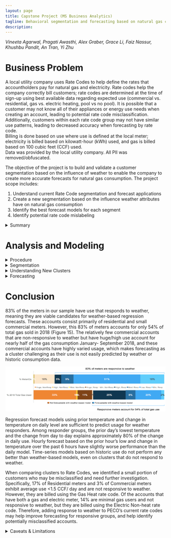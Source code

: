 ```yaml
---
layout: page
title: Capstone Project (MS Business Analytics) 
tagline: Behavioral segmentation and forecasting based on natural gas consumption
description:
---
```

*Vineeta Agarwal, Pragati Awasthi, Alex Graber, Grace Li, Faiz Nassur, Khushbu Pandit, An Tran, Yi Zhu*

# Business Problem
A local utility company uses Rate Codes to help define the rates that accountholders pay for natural gas and electricity. Rate codes help the company correctly bill customers; rate codes are determined at the time of sign-up using best available data regarding expected use (commercial vs. residential, gas vs. electric heating, pool vs no pool).  It is possible that a customer may not know all of their appliances or energy use needs when creating an account, leading to potential rate code misclassification.  Additionally, customers within each rate code group may not have similar use patterns, leading to decreased accuracy when forecasting by rate code.  
Billing is done based on use where use is defined at the local meter; electricity is billed based on kilowatt-hour (kWh) used, and gas is billed based on 100 cubic feet (CCF) used.  
Data was provided by the local utility company.  All PII was removed/obfuscated.

The objective of the project is to build and validate a customer segmentation based on the influence of weather to enable the company to create more accurate forecasts for natural gas consumption. The project scope includes:
1.	Understand current Rate Code segmentation and forecast applications
2.	Create a new segmentation based on the influence weather attributes have on natural gas consumption
3.	Identify the best forecast models for each segment
4.	Identify potential rate code mislabeling 

<details><summary>Summary</summary>
   
# Summary  

1. Retroactively adding account attributes such as magnitude of average use and response to temperature may support improved forecasting and billing abilities.  
    * Response to temperature must be defined over a timeframe that experiences temperate and cold temperatures (Sept – Feb).
    * Segmenting by magnitude of average use reduces regression errors, but also requires a history of use over a timeframe that experiences both warm and cold temperatures.
    * The few accounts in the ‘huge’ magnitude category have highly varied use, making forecasting as a cluster challenging.
2. 83% of meters demonstrate temperature-driven gas consumption; these meters account for only 54% of total gas sold in 2018.
    * The majority of meters are temperature-driven based on our analysis.
      * Weather-based forecasting works well for these accounts, covering residential and small/medium commercial meters.
    * A few (11) large, commercial accounts are not weather-driven and account for nearly half of the gas consumption Jan-Sept, 2018.
      * Forecasting for these large accounts is challenging; use is not easily predicted by weather or history.
3. Forecast models using prior temperature and change in temperature are sufficient to predict gas use for temperature responders.
    * Among responder groups, the prior day’s lowest temperature and the change from day to day explains approximately 80% of the change in daily use.
    * Hourly forecasts based on the prior hour’s low and change in temperature over the past 6 hours do not perform as well as a daily model.
    * Weather-based forecasts require anticipated future temperatures to predict future use; we recommend using them in the near-term (potentially to improve spot-market purchase predictions).
    * Models based on historic use do not perform any better than weather models, even on clusters that do not respond to weather.
4. Weather models demonstrate significantly better performance on responder clusters, as opposed to non-responders or PECO Rate Codes.
5. When comparing clusters to Rate Codes, we identified a small proportion of customers who may be misclassified and need further investigation.
    * 17% of residential meters and 3% of commercial meters exhibit average use < 1.5 CCF / day and are not responsive to weather.  However, they are billed using the gas heat Rate Code.
    * Of the accounts that have both a gas and electric meter, 14% are minimal gas users and not responsive to weather.  However, they are billed using the electric non-heat Rate Code.
    * Adding response to weather to PECO’s current rate codes may help improve forecasting for responsive groups, and help identify potentially misclassified accounts.

</details>



# Analysis and Modeling
<details><summary>Procedure</summary>
   
### Procedure  

Broadly speaking, our procedure for analysis and modelling consisted of 4 main steps (see Figure 1 below):
1.	Identify differing use patterns and group meter IDs according to similarity of use.
2.	Create forecasting models and identify optimal model for each cluster.
3.	Compare forecast accuracy from forecasts based on clusters to accuracy from forecasts based on rate code
4.	Identify accounts where actual patterns of use do not align with anticipated patterns inferred from rate codes.

![Figure 1](/assets/Fig1.png)

</details> 

<details><summary>Segmentation</summary>
   
### Segmentation  

Segmentation seeks to identify groups with similar behavior.  As our task was to identify a weather-based model, we wanted to understand how each customer (meter ID) behaved with respect to weather.  With that in mind, we created groups by answering the following questions: “On average, how much gas use does the meter read,” and “How does the metered use respond to changes in temperature?” 
To understand how much gas each meter used, we calculated each meter’s average use from 2017 to 2018.  Looking at the distribution of consumption, we defined 4 thresholds, creating 5 clusters where the meters in each group all have similar average daily use (see Figures 2,3):

![Figure 2](/assets/App1.png)

We expect residential and small commercial accounts to have relatively small daily usage, and only large commercial and industrial accounts to have high use. As 88% of our population are residential customers, it makes sense that we have a large population of customers who fall into minimal and low usage clusters.  

![Figure 3](/assets/Fig3.png)

In order to understand how use responds to weather, we had a hypothesis that as temperatures decrease, gas use should increase when it is used as a source of heating.  Therefore, we looked at use from September 2017 to February 2018 as these months should exhibit temperature variation and also contain the coldest temperatures of the year.  We then examined temperature vs average gas use for each date and meter.  This allowed us to identify whether and how each meter’s use changes in response to the temperature.  
The goal of clustering is to identify groups of meters that have similar behavior which we interpreted as similar weather responses.  We used an algorithm called k-shape that identifies similarities between time-series data, allowing us to identify groups with similar behavior.  Using k-shape, we identified 2 clusters (see Figures 4, 5) based on whether their gas consumption is responsive to temperate and cold temperatures or not.  The weather-responsive cluster demonstrates gas consumption with a directly inverse relationship to temperature.  Clusters that do not directly respond to weather (‘non-responders’) may ignore large temperature swings, demonstrate high use that is not related to weather, or behave non-intuitively. 

![Figure 4](/assets/Fig4.png)

![Figure 5](/assets/Fig5.png)

The majority (84%) of the meters in our data are responders (see Figure 6).  As with the magnitude of use analysis, this makes sense as most of our meters belong to residential accounts, which primarily use natural gas for heating.  When gas is used for heating, we would expect to see use increase as temperatures decrease.

![Figure 6](/assets/Fig6.png)

Combining magnitude of use and response to temperature analyses, we identified 10 clusters (5 use, 2 response).  However, no accounts exist in the low use non-responder category, leaving us with 9 clusters, of which the largest cluster has low average use (1.5-3.5 CCF per day) and responds to weather. 

![Figure 7](/assets/Fig7.png)

</details> 

<details><summary>Understanding New Clusters</summary>

### Understanding New Clusters

Within residential customers, 17% are non-responders with minimal usage (see circle in Figure 8 below), and all have a heating rate code, which indicates potential of misclassification and would require further investigation. 

![Figure 8](/assets/Fig8.png)

Most commercial accounts are responsive to weather; the exceptions are primarily commercial ‘transport’ accounts for whom PECO merely provides transportation for natural gas.  The accounts generally have huge consumption, and likely do not use natural gas for heating, perhaps instead using for industrial purposes.

![Figure 9](/assets/Fig9.png)

For accounts with both a gas and an electric meter, we identified some potential misclassification as 14% of the accounts that have both a gas and electric meter use minimal amounts of gas and do not respond to weather are billed using the electric non-heat rate code. We believe these accounts do not use gas for heating; they may use oil, wood, or electricity instead.  If these accounts use electric heating, they are misclassified.

![Figure 10](/assets/Fig10.png)

The dual-service accounts (one with both electric and gas meters) with minimal non-responsive gas usage, 3% have both gas and electric heat rates or neither.

![Figure 11](/assets/Fig11.png)

</details>

<details><summary>Forecasting</summary>

### Forecasting

We implemented both regression models and time-series forecasts on daily and hourly data.  We investigated using any and all weather information as predictors of gas use in the regression model; however, only prior temperature and change in temperature demonstrated significant relationships with use.  Plotting the relationship between use and temperature indicated a linear relationship, so the regression model is a linear regression predicting use based on prior temperature and temperature change (Figure 12).  The daily regression model uses the prior day’s low temperature and the change from the prior day, while the hourly regression model uses the prior hour’s temperature and the change in temperature from 6 hours ago. 

![Figure 12](/assets/Fig12.png)

The time-series models were developed using an automated SARIMAX (Seasonal, AutoRegressive Integrated Moving Average with eXternal regressor) function that automatically identified the appropriate parameters for the models.  The SARIMAX models use historic use, seasonal trends, and temperature as predictive inputs to forecast use.  

At the daily level the regression models demonstrate good explanation among Responder groups, with an R2 value of approximately 80% across all responder groups.  However, the regression models have low R2 values and high error (RMSE: Root Mean Square Error – lower is better) for non-responder groups (Figure 13).  We attempted to use the SARIMAX models as an alternative forecast method for clusters where regression forecasts do not perform well. Unfortunately, SARIMAX models did not perform any better on these groups, which can be due to (a) insufficient historic data to detect trends/patterns, or (b) that these clusters’ natural gas use is triggered by an external factor that is not presented in the dataset.

![Figure 13](/assets/Fig13.png)

We created similar Regression and SARIMAX models for hourly data, which did not perform as well as on daily level. This is to be expected, as there is more variability (and thus, unpredictability) as the granularity of the data increases.  We see the same problem with hourly as we did with daily data - among Responder groups, approximately 60% of the change in use can be predicted using the prior hour’s low (°F) and the temperature change over the past 6 hours. However, the models still do not perform well on clusters that have “huge” usage and other clusters who do not respond to temperature.

![Figure 14](/assets/Fig14.png)

In both daily and hourly forecasts, “huge” users are very challenging to forecast.  Part of this problem is that the average use per meter varies between 150 CCF to >4000 CCF.  This dramatic variance within the “huge” group means contributes to the high error rate.  Additionally, the small number of “huge” meters mean that each meter can have a large influence on the average.  It may be that forecasting each meter individually gives better results, especially for the “huge” meters with a weather response.

Based on our analysis, we believe that retroactively adding attributes about magnitude of average use and response to temperature to customer accounts may support improved forecasting and billing abilities. Response to temperature must be defined over a timeframe that experiences temperate and cold temperatures (September-February). Segmenting by magnitude of average use reduces regression errors but also requires a history of use over a timeframe that experiences both warm and cold temperature.

</details>

# Conclusion

83% of the meters in our sample have use that responds to weather, meaning they are viable candidates for weather-based regression forecasts.  These accounts consist primarily of residential and small commercial meters.  However, this 83% of meters accounts for only 54% of total gas sold in 2018 (Figure 15). The relatively few commercial accounts that are non-responsive to weather but have huge/high use account for nearly half of the gas consumption January- September 2018, and these commercial accounts have highly varied usage, which makes forecasting as a cluster challenging as their use is not easily predicted by weather or historic consumption data.

![Figure 15](/assets/Fig15.png)

Regression forecast models using prior temperature and change in temperature on daily level are sufficient to predict usage for weather responders. Among responder groups, the prior day’s lowest temperature and the change from day to day explains approximately 80% of the change in daily use. Hourly forecast based on the prior hour’s low and change in temperature over the past 6 hours have slightly worse performance than the daily model.  Time-series models based on historic use do not perform any better than weather-based models, even on clusters that do not respond to weather.  

When comparing clusters to Rate Codes, we identified a small portion of customers who may be misclassified and need further investigation. Specifically, 17% of Residential meters and 3% of Commercial meters exhibit average use <1.5 CCF/ day and are not responsive to weather. However, they are billed using the Gas Heat rate code. Of the accounts that have both a gas and electric meter, 14% are minimal gas users and not responsive to weather, but they are billed using the Electric Non-heat rate code. Therefore, adding response to weather to PECO’s current rate codes may help improve forecasting for responsive groups, and help identify potentially misclassified accounts. 

<details><summary>Caveats & Limitations</summary>
   
# Caveats & Limitations
The clustering technique using magnitude of average daily usage and response to temperature both require at least 9 months of contiguous use data per meter. They are best thought as a validation for the rate code, not as a replacement.  

The technique used to identify response to temperature requires analyst experimentation and interpretation as we currently do not have a way to use current clusters to sort new meters. This requires analyst intervention any time new meters are acquired. 
 
Weather-based regression requires future weather data to predict use, which incorporates the error from weather forecast models. Our forecast models are weak to data that varies without cause/ explanation (ex: huge usage cluster). ARIMA models are inherently data-greedy, and acquiring additional historic data may improve ARIMA performance for non-responsive clusters.

</details>
